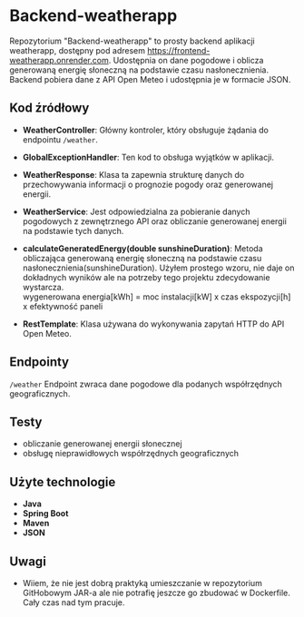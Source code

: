 # Backend-weatherapp

Repozytorium "Backend-weatherapp" to prosty backend aplikacji weatherapp, dostępny pod adresem https://frontend-weatherapp.onrender.com. Udostępnia on dane pogodowe i oblicza generowaną energię słoneczną na podstawie czasu nasłonecznienia. Backend pobiera dane z API Open Meteo i udostępnia je w formacie JSON.

## Kod źródłowy

* **WeatherController**: Główny kontroler, który obsługuje żądania do endpointu `/weather`.
* **GlobalExceptionHandler**: Ten kod to obsługa wyjątków w aplikacji.
* **WeatherResponse**: Klasa ta zapewnia strukturę danych do przechowywania informacji o prognozie pogody oraz generowanej energii.
* **WeatherService**: Jest odpowiedzialna za pobieranie danych pogodowych z zewnętrznego API oraz obliczanie generowanej energii na podstawie tych danych.

* **calculateGeneratedEnergy(double sunshineDuration)**: Metoda obliczająca generowaną energię słoneczną na podstawie czasu nasłonecznienia(sunshineDuration). Użyłem prostego wzoru, nie daje on dokładnych wyników ale na potrzeby tego projektu zdecydowanie wystarcza.  
wygenerowana energia[kWh] =
moc instalacji[kW] x czas ekspozycji[h] x efektywność paneli


* **RestTemplate**: Klasa używana do wykonywania zapytań HTTP do API Open Meteo.

## Endpointy
`/weather`
Endpoint zwraca dane pogodowe dla podanych współrzędnych geograficznych.

## Testy

* obliczanie generowanej energii słonecznej
* obsługę nieprawidłowych współrzędnych geograficznych

## Użyte technologie

* **Java**
* **Spring Boot**
* **Maven**
* **JSON**

## Uwagi

* Wiiem, że nie jest dobrą praktyką umieszczanie w repozytorium GitHobowym JAR-a ale nie potrafię jeszcze go zbudować w Dockerfile. Cały czas nad tym pracuje.

